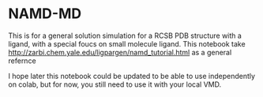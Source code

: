 # NAMD-MD

This is for a general solution simulation for a RCSB PDB structure with a ligand, with a special foucs on small molecule ligand.
This notebook take http://zarbi.chem.yale.edu/ligpargen/namd_tutorial.html as a general refernce

I hope later this notebook could be updated to be able to use independently on colab, but for now, you still need to use it with your local VMD.
